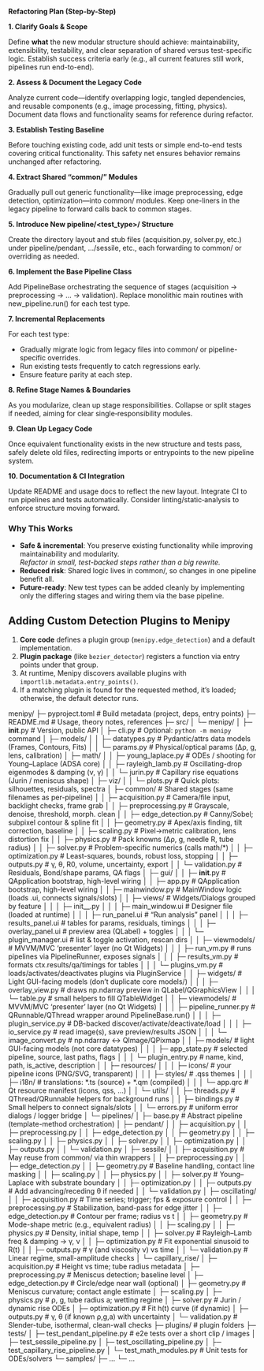 
**Refactoring Plan (Step-by-Step)**

**1. Clarify Goals & Scope**

Define **what** the new modular structure should achieve: maintainability, extensibility, testability, and clear separation of shared versus test-specific logic. Establish success criteria early (e.g., all current features still work, pipelines run end-to-end).

**2. Assess & Document the Legacy Code**

Analyze current code—identify overlapping logic, tangled dependencies, and reusable components (e.g., image processing, fitting, physics). Document data flows and functionality seams for reference during refactor.

**3. Establish Testing Baseline**

Before touching existing code, add unit tests or simple end-to-end tests covering critical functionality. This safety net ensures behavior remains unchanged after refactoring.

**4. Extract Shared “common/” Modules**

Gradually pull out generic functionality—like image preprocessing, edge detection, optimization—into common/ modules. Keep one-liners in the legacy pipeline to forward calls back to common stages.

**5. Introduce New pipeline/&lt;test_type&gt;/ Structure**

Create the directory layout and stub files (acquisition.py, solver.py, etc.) under pipeline/pendant, .../sessile, etc., each forwarding to common/ or overriding as needed.

**6. Implement the Base Pipeline Class**

Add PipelineBase orchestrating the sequence of stages (acquisition → preprocessing → … → validation). Replace monolithic main routines with new_pipeline.run() for each test type.

**7. Incremental Replacements**

For each test type:

- Gradually migrate logic from legacy files into common/ or pipeline-specific overrides.
- Run existing tests frequently to catch regressions early.
- Ensure feature parity at each step.

**8. Refine Stage Names & Boundaries**

As you modularize, clean up stage responsibilities. Collapse or split stages if needed, aiming for clear single‑responsibility modules.

**9. Clean Up Legacy Code**

Once equivalent functionality exists in the new structure and tests pass, safely delete old files, redirecting imports or entrypoints to the new pipeline system.

**10. Documentation & CI Integration**

Update README and usage docs to reflect the new layout. Integrate CI to run pipelines and tests automatically. Consider linting/static‑analysis to enforce structure moving forward.

### Why This Works

- **Safe & incremental**: You preserve existing functionality while improving maintainability and modularity.  
    _Refactor in small, test-backed steps rather than a big rewrite._
- **Reduced risk**: Shared logic lives in common/, so changes in one pipeline benefit all.
- **Future-ready**: New test types can be added cleanly by implementing only the differing stages and wiring them via the base pipeline.

## Adding Custom Detection Plugins to Menipy

1. **Core code** defines a plugin group (`menipy.edge_detection`) and a default implementation.
2. **Plugin package** (like `bezier_detector`) registers a function via entry points under that group.
3. At runtime, Menipy discovers available plugins with `importlib.metadata.entry_points()`.
4. If a matching plugin is found for the requested method, it’s loaded; otherwise, the default detector runs.


menipy/
├─ pyproject.toml                  # Build metadata (project, deps, entry points)
├─ README.md                       # Usage, theory notes, references
├─ src/
│  └─ menipy/
│     ├─ __init__.py               # Version, public API
│     ├─ cli.py                    # Optional: `python -m menipy` command
│     ├─ models/
│     │  ├─ datatypes.py           # Pydantic/attrs data models (Frames, Contours, Fits)
│     │  └─ params.py              # Physical/optical params (Δρ, g, lens, calibration)
│     ├─ math/
│     │  ├─ young_laplace.py       # ODEs / shooting for Young–Laplace (ADSA core)
│     │  ├─ rayleigh_lamb.py       # Oscillating-drop eigenmodes & damping (ν, γ) 
│     │  └─ jurin.py               # Capillary rise equations (Jurin / meniscus shape)
│     ├─ viz/
│     │  └─ plots.py               # Quick plots: silhouettes, residuals, spectra
│     ├─ common/                   # Shared stages (same filenames as per-pipeline)
│     │  ├─ acquisition.py         # Camera/file input, backlight checks, frame grab
│     │  ├─ preprocessing.py       # Grayscale, denoise, threshold, morph. clean
│     │  ├─ edge_detection.py      # Canny/Sobel; subpixel contour & spline fit
│     │  ├─ geometry.py            # Apex/axis finding, tilt correction, baseline
│     │  ├─ scaling.py             # Pixel→metric calibration, lens distortion fix
│     │  ├─ physics.py             # Pack knowns (Δρ, g, needle R, tube radius)
│     │  ├─ solver.py              # Problem-specific numerics (calls math/*)
│     │  ├─ optimization.py        # Least-squares, bounds, robust loss, stopping
│     │  ├─ outputs.py             # γ, θ, R0, volume, uncertainty, export
│     │  └─ validation.py          # Residuals, Bond/shape params, QA flags
│     ├─ gui/
│     │  ├─ __init__.py                 # QApplication bootstrap, high-level wiring
│     │  ├─ app.py                 # QApplication bootstrap, high-level wiring
│     │  ├─ mainwindow.py          # MainWindow logic (loads .ui, connects signals/slots)
│     │  ├─ views/                 # Widgets/Dialogs grouped by feature
│     │  │  ├─ init__.py
│     │  │  ├─ main_window.ui       # Designer file (loaded at runtime)
│     │  │  ├─ run_panel.ui         # “Run analysis” panel
│     │  │  ├─ results_panel.ui        # tables for params, residuals, timings
│     │  │  ├─ overlay_panel.ui        # preview area (QLabel) + toggles
│     │  │  └─ plugin_manager.ui       # list & toggle activation, rescan dirs
│     │  ├─ viewmodels/            # MVVM/MVC ‘presenter’ layer (no Qt Widgets)
│     │  │  ├─  run_vm.py               # runs pipelines via PipelineRunner, exposes signals
│     │  │  ├─  results_vm.py           # formats ctx.results/qa/timings for tables
│     │  │  └─  plugins_vm.py           # loads/activates/deactivates plugins via PluginService
│     │  ├─ widgets/                # Light GUI-facing models (don’t duplicate core models/)
│     │  │  ├─ overlay_view.py         # draws np.ndarray preview in QLabel/QGraphicsView
│     │  │  └─ table.py                # small helpers to fill QTableWidget
│     │  ├─ viewmodels/            # MVVM/MVC ‘presenter’ layer (no Qt Widgets)
│     │  │  ├─  pipeline_runner.py      # QRunnable/QThread wrapper around PipelineBase.run()
│     │  │  ├─  plugin_service.py       # DB-backed discover/activate/deactivate/load
│     │  │  ├─  io_service.py           # read image(s), save preview/results JSON
│     │  │  └─  image_convert.py        # np.ndarray <-> QImage/QPixmap
│     │  ├─ models/                # light GUI-facing models (not core datatypes)
│     │  │  ├─  app_state.py            # selected pipeline, source, last paths, flags
│     │  │  └─  plugin_entry.py         # name, kind, path, is_active, description
│     │  ├─ resources/
│     │  │  ├─ icons/               # your pipeline icons (PNG/SVG, transparent)
│     │  │  ├─ styles/              # .qss themes
│     │  │  ├─ i18n/                # translations: *.ts (source) + *.qm (compiled)
│     │  │  └─ app.qrc              # Qt resource manifest (icons, qss, …)
│     │  └─ utils/
│     │     ├─  threads.py           # QThread/QRunnable helpers for background runs
│     │     ├─  bindings.py          # Small helpers to connect signals/slots
│     │     └─  errors.py               # uniform error dialogs / logger bridge
│     └─ pipelines/
│        ├─ base.py                # Abstract pipeline (template-method orchestration)
│        ├─ pendant/
│        │  ├─ acquisition.py
│        │  ├─ preprocessing.py
│        │  ├─ edge_detection.py
│        │  ├─ geometry.py
│        │  ├─ scaling.py
│        │  ├─ physics.py
│        │  ├─ solver.py
│        │  ├─ optimization.py
│        │  ├─ outputs.py
│        │  └─ validation.py
│        ├─ sessile/
│        │  ├─ acquisition.py      # May reuse from common/ via thin wrappers
│        │  ├─ preprocessing.py
│        │  ├─ edge_detection.py
│        │  ├─ geometry.py         # Baseline handling, contact line masking
│        │  ├─ scaling.py
│        │  ├─ physics.py
│        │  ├─ solver.py           # Young–Laplace with substrate boundary
│        │  ├─ optimization.py
│        │  ├─ outputs.py          # Add advancing/receding θ if needed
│        │  └─ validation.py
│        ├─ oscillating/
│        │  ├─ acquisition.py      # Time series; trigger; fps & exposure control
│        │  ├─ preprocessing.py    # Stabilization, band-pass for edge jitter
│        │  ├─ edge_detection.py   # Contour per frame; radius vs t
│        │  ├─ geometry.py         # Mode-shape metric (e.g., equivalent radius)
│        │  ├─ scaling.py
│        │  ├─ physics.py          # Density, initial shape, temp
│        │  ├─ solver.py           # Rayleigh–Lamb freq & damping → γ, ν
│        │  ├─ optimization.py     # Fit exponential sinusoid to R(t)
│        │  ├─ outputs.py          # γ (and viscosity ν) vs time
│        │  └─ validation.py       # Linear regime, small-amplitude checks
│        └─ capillary_rise/
│           ├─ acquisition.py      # Height vs time; tube radius metadata
│           ├─ preprocessing.py    # Meniscus detection; baseline level
│           ├─ edge_detection.py   # Circle/edge near wall (optional)
│           ├─ geometry.py         # Meniscus curvature; contact angle estimate
│           ├─ scaling.py
│           ├─ physics.py          # ρ, g, tube radius a; wetting regime
│           ├─ solver.py           # Jurin / dynamic rise ODEs
│           ├─ optimization.py     # Fit h(t) curve (if dynamic)
│           ├─ outputs.py          # γ, θ (if known ρ,g,a) with uncertainty
│           └─ validation.py       # Slender-tube, isothermal, clean-wall checks
├─ plugins/ # plugin folders
├─ tests/
│  ├─ test_pendant_pipeline.py     # e2e tests over a short clip / images
│  ├─ test_sessile_pipeline.py
│  ├─ test_oscillating_pipeline.py
│  ├─ test_capillary_rise_pipeline.py
│  └─ test_math_modules.py         # Unit tests for ODEs/solvers
└─ samples/
   ├─ ...
   └─ ...
